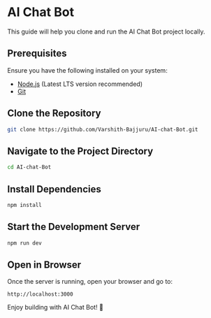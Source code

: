 # AI Chat Bot

This guide will help you clone and run the AI Chat Bot project locally.

## Prerequisites

Ensure you have the following installed on your system:

- [Node.js](https://nodejs.org/) (Latest LTS version recommended)
- [Git](https://git-scm.com/)

## Clone the Repository

```sh
git clone https://github.com/Varshith-Bajjuru/AI-chat-Bot.git
```

## Navigate to the Project Directory

```sh
cd AI-chat-Bot
```

## Install Dependencies

```sh
npm install
```

## Start the Development Server

```sh
npm run dev
```

## Open in Browser

Once the server is running, open your browser and go to:

```
http://localhost:3000
```

Enjoy building with AI Chat Bot! 🎉
